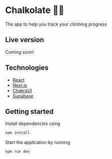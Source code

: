# Chalkolate 🧗‍♂️

The app to help you track your climbing progress

## Live version

Coming soon!

## Technologies

- [React](https://reactjs.org/)
- [Next.js](https://nextjs.org/)
- [ChakraUI](https://chakra-ui.com/)
- [Supabase](https://supabase.com/)

## Getting started

Install dependencies using

```bash
npm install
```

Start the application by running

```bash
npm run dev
```